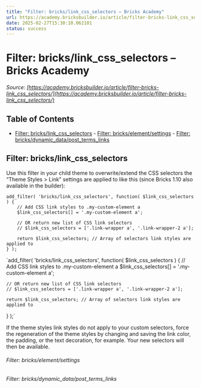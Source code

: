 ```yaml
---
title: "Filter: bricks/link_css_selectors – Bricks Academy"
url: https://academy.bricksbuilder.io/article/filter-bricks-link_css_selectors/
date: 2025-02-27T15:30:10.062101
status: success
---
```


# Filter: bricks/link_css_selectors – Bricks Academy

*Source: [https://academy.bricksbuilder.io/article/filter-bricks-link_css_selectors/](https://academy.bricksbuilder.io/article/filter-bricks-link_css_selectors/)*

## Table of Contents

- [Filter: bricks/link_css_selectors](#filter-brickslinkcssselectors)
        - [Filter: bricks/element/settings](#filter-brickselementsettings)
        - [Filter: bricks/dynamic_data/post_terms_links](#filter-bricksdynamicdataposttermslinks)

## Filter: bricks/link_css_selectors

Use this filter in your child theme to overwrite/extend the CSS selectors the “Theme Styles > Link” settings are applied to like this (since Bricks 1.10 also available in the builder):

```
add_filter( 'bricks/link_css_selectors', function( $link_css_selectors ) {
    // Add CSS link styles to .my-custom-element a
    $link_css_selectors[] = '.my-custom-element a';
    
    // OR return new list of CSS link selectors
    // $link_css_selectors = ['.link-wrapper a', '.link-wrapper-2 a'];

    return $link_css_selectors; // Array of selectors link styles are applied to
} );
```

`add_filter( 'bricks/link_css_selectors', function( $link_css_selectors ) {
    // Add CSS link styles to .my-custom-element a
    $link_css_selectors[] = '.my-custom-element a';
    
    // OR return new list of CSS link selectors
    // $link_css_selectors = ['.link-wrapper a', '.link-wrapper-2 a'];

    return $link_css_selectors; // Array of selectors link styles are applied to
} );`

If the theme styles link styles do not apply to your custom selectors, force the regeneration of the theme styles by changing and saving the link color, the padding, or the text decoration, for example. Your new selectors will then be available.

###### Filter: bricks/element/settings

###### Filter: bricks/dynamic_data/post_terms_links

